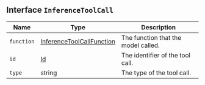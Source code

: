 ## Interface `InferenceToolCall`

| Name | Type | Description |
| - | - | - |
| `function` | [InferenceToolCallFunction](./InferenceToolCallFunction.md) | The function that the model called. |
| `id` | [Id](./Id.md) | The identifier of the tool call. |
| `type` | string | The type of the tool call. |

